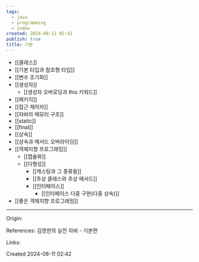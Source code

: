 ```yaml
---
tags:
  - java
  - programming
  - index
created: 2024-08-11 02:42
publish: true
title: 기본
---
```

- [[클래스]]
- [[기본 타입과 참조형 타입]]
- [[변수 초기화]]
- [[생성자]]
	- [[생성자 오버로딩과 this 키워드]]
- [[패키지]]
- [[접근 제어자]]
- [[자바의 메모리 구조]]
- [[static]]
- [[final]]
- [[상속]]
- [[상속과 메서드 오버라이딩]]
- [[객체지향 프로그래밍]]
	- [[캡슐화]]
	- [[다형성]]
		- [[캐스팅과 그 종류들]]
		- [[추상 클래스와 추상 메서드]]
		- [[인터페이스]]
			- [[인터페이스 다중 구현(다중 상속)]]
- [[좋은 객체지향 프로그래밍]]

---
Origin:

References: 김영한의 실전 자바 - 기본편

Links:

Created 2024-08-11 02:42